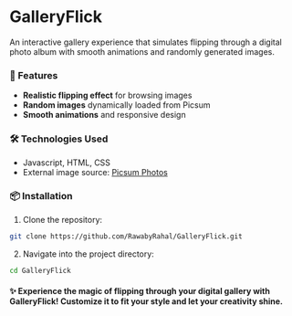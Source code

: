 # GalleryFlick  

An interactive gallery experience that simulates flipping through a digital photo album with smooth animations and randomly generated images.  

### 🚀 Features  
- **Realistic flipping effect** for browsing images  
- **Random images** dynamically loaded from Picsum  
- **Smooth animations** and responsive design 

### 🛠️ Technologies Used  
- Javascript, HTML, CSS
- External image source: [Picsum Photos](https://picsum.photos/)  

### 📦 Installation  
1. Clone the repository:  
  ```bash
  git clone https://github.com/RawabyRahal/GalleryFlick.git
```
2. Navigate into the project directory:
 ```bash
 cd GalleryFlick
  ```

#### ✨ Experience the magic of flipping through your digital gallery with GalleryFlick! Customize it to fit your style and let your creativity shine.
